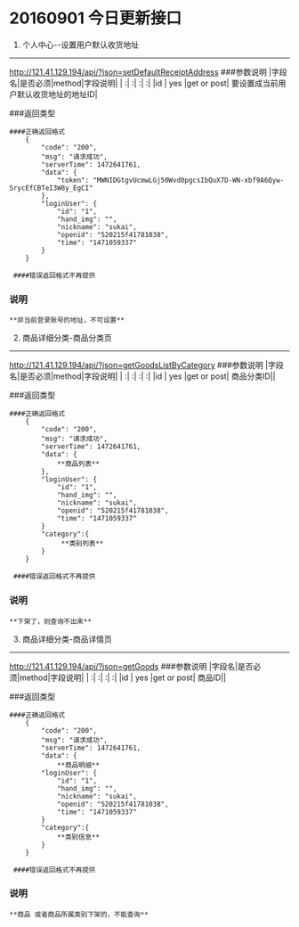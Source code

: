 20160901 今日更新接口
============



1. 个人中心--设置用户默认收货地址
------------
http://121.41.129.194/api/?json=setDefaultReceiptAddress
###参数说明
|字段名|是否必须|method|字段说明|
|   :|     :|     :|   :|
|id  |  yes |get or post| 要设置成当前用户默认收货地址的地址ID|

###返回类型

    ####正确返回格式
        {
            "code": "200",
            "msg": "请求成功",
            "serverTime": 1472641761,
            "data": {
                "token": "MWNIDGtgvUcmwLGj50Wvd0pgcsIbQuX7D-WN-xbf9A6Qyw-SrycEfCBTeI3W8y_EgCI"
            },
            "loginUser": {
                "id": "1",
                "hand_img": "",
                "nickname": "sukai",
                "openid": "520215f41781038",
                "time": "1471059337"
            }
        }

     ####错误返回格式不再提供
### 说明
    **非当前登录账号的地址，不可设置**
    

2. 商品详细分类-商品分类页
------------
http://121.41.129.194/api/?json=getGoodsListByCategory
###参数说明
|字段名|是否必须|method|字段说明|
|   :|     :|     :|   :|
|id  |  yes |get or post| 商品分类ID||

###返回类型

    ####正确返回格式
        {
            "code": "200",
            "msg": "请求成功",
            "serverTime": 1472641761,
            "data": {
                **商品列表**
            },
            "loginUser": {
                "id": "1",
                "hand_img": "",
                "nickname": "sukai",
                "openid": "520215f41781038",
                "time": "1471059337"
            }
            "category":{
                 **类别列表**   
            }
        }

     ####错误返回格式不再提供
### 说明
    **下架了，则查询不出来**


3. 商品详细分类-商品详情页
------------
http://121.41.129.194/api/?json=getGoods
###参数说明
|字段名|是否必须|method|字段说明|
|   :|     :|     :|   :|
|id  |  yes |get or post| 商品ID||

###返回类型

    ####正确返回格式
        {
            "code": "200",
            "msg": "请求成功",
            "serverTime": 1472641761,
            "data": {
                **商品明细**
            "loginUser": {
                "id": "1",
                "hand_img": "",
                "nickname": "sukai",
                "openid": "520215f41781038",
                "time": "1471059337"
            }
            "category":{
                **类别信息** 
            }
        }

     ####错误返回格式不再提供
### 说明
    **商品 或者商品所属类别下架的，不能查询**


 








    